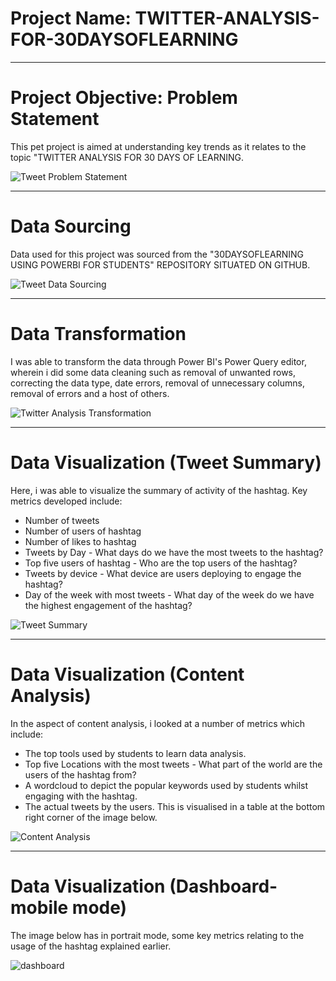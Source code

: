 # Project Name: TWITTER-ANALYSIS-FOR-30DAYSOFLEARNING



----
# Project Objective: Problem Statement
This pet project is aimed at understanding key trends as it relates to the topic "TWITTER ANALYSIS FOR 30 DAYS OF LEARNING. 

![Tweet Problem Statement](https://user-images.githubusercontent.com/107516898/177009241-10b9e8b9-06c5-4e44-9784-d94d17ac1b3f.png)



----
# Data Sourcing
Data used for this project was sourced from the "30DAYSOFLEARNING USING POWERBI FOR STUDENTS" REPOSITORY SITUATED ON GITHUB.

![Tweet Data Sourcing](https://user-images.githubusercontent.com/107516898/177009021-84430c80-8b08-46cc-9b75-123b9f82fd63.png)



----
# Data Transformation
I was able to transform the data through Power BI's Power Query editor, wherein i did some data cleaning such as removal of unwanted rows, correcting the data type, date errors, removal of unnecessary columns, removal of errors and a host of others. 

![Twitter Analysis Transformation](https://user-images.githubusercontent.com/107516898/177008950-5aa84e28-b37b-438f-967c-f5e2d3bd5a27.png)



----
# Data Visualization (Tweet Summary)
Here, i was able to visualize the summary of activity of the hashtag. Key metrics developed include:
- Number of tweets
- Number of users of hashtag
- Number of likes to hashtag
- Tweets by Day - What days do we have the most tweets to the hashtag?
- Top five users of hashtag - Who are the top users of the hashtag?
- Tweets by device - What device are users deploying to engage the hashtag?
- Day of the week with most tweets - What day of the week do we have the highest engagement of the hashtag?

![Tweet Summary](https://user-images.githubusercontent.com/107516898/177008965-74fc85a1-fe70-4642-96b2-ae5facc2a8a2.png)



----
# Data Visualization (Content Analysis)
In the aspect of content analysis, i looked at a number of metrics which include:
- The top tools used by students to learn data analysis.
- Top five Locations with the most tweets - What part of the world are the users of the hashtag from?
- A wordcloud to depict the popular keywords used by students whilst engaging with the hashtag.
- The actual tweets by the users. This is visualised in a table at the bottom right corner of the image below.

![Content Analysis](https://user-images.githubusercontent.com/107516898/177008971-137a61d9-a42c-42fa-97d6-add3a42d67a9.png)



----
# Data Visualization (Dashboard-mobile mode)
The image below has in portrait mode, some key metrics relating to the usage of the hashtag explained earlier.


![dashboard](https://user-images.githubusercontent.com/107516898/177008976-482214d8-4431-4fd9-9c88-4c11b7ceda6e.png)
